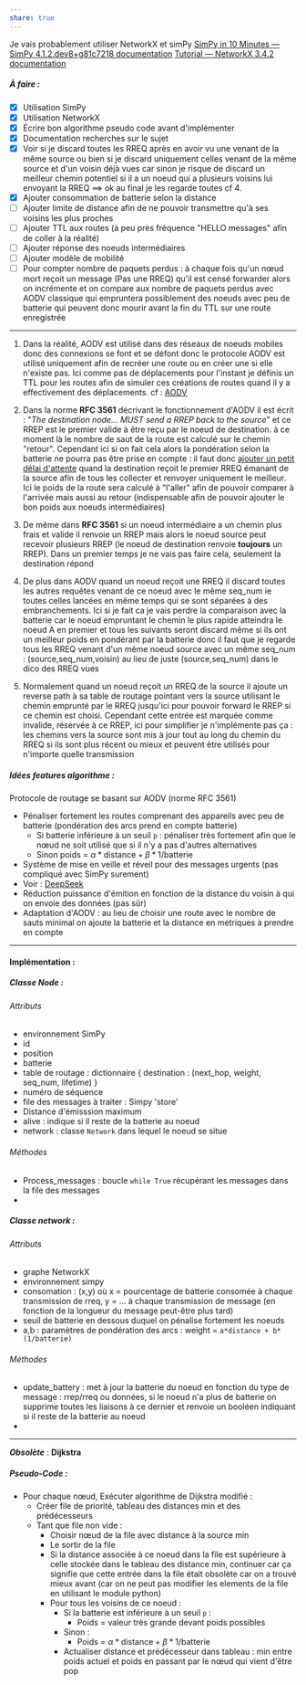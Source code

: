 ```yaml
---
share: true
---
```

Je vais probablement utiliser NetworkX et simPy
[SimPy in 10 Minutes — SimPy 4.1.2.dev8+g81c7218 documentation](https://simpy.readthedocs.io/en/latest/simpy_intro/index.html)
[Tutorial — NetworkX 3.4.2 documentation](https://networkx.org/documentation/stable/tutorial.html)
##### À faire :
- [x] Utilisation SimPy
- [x] Utilisation NetworkX
- [x] Écrire bon algorithme pseudo code avant d'implémenter
- [x] Documentation recherches sur le sujet
- [x] Voir si je discard toutes les RREQ après en avoir vu une venant de la même source ou bien si je discard uniquement celles venant de la même source et d'un voisin déjà vues car sinon je risque de discard un meilleur chemin potentiel si il a un noeud qui a plusieurs voisins lui envoyant la RREQ $\implies$ ok au final je les regarde toutes cf 4. 
- [x] Ajouter consommation de batterie selon la distance
- [ ] Ajouter limite de distance afin de ne pouvoir transmettre qu'à ses voisins les plus proches
- [ ] Ajouter TTL aux routes (à peu près fréquence "HELLO messages" afin de coller à la réalité) 
- [ ] Ajouter réponse des noeuds intermédiaires
- [ ] Ajouter modèle de mobilité
- [ ] Pour compter nombre de paquets perdus : à chaque fois qu'un nœud mort reçoit un message (Pas une RREQ) qu'il est censé forwarder alors on incrémente et on compare aux nombre de paquets perdus avec AODV classique qui empruntera possiblement des noeuds avec peu de batterie qui peuvent donc mourir avant la fin du TTL sur une route enregistrée
___
1. Dans la réalité, AODV est utilisé dans des réseaux de noeuds mobiles donc des connexions se font et se défont donc le protocole AODV est utilisé uniquement afin de recréer une route ou en créer une si elle n'existe pas.
	Ici comme pas de déplacements pour l'instant je définis un TTL pour les routes afin de simuler ces créations de routes quand il y a effectivement des déplacements. cf : [AODV](./Technos%20acutelles/AODV.md)

2. Dans la norme **RFC 3561** décrivant le fonctionnement d'AODV il est écrit : "_The destination node... MUST send a RREP back to the source_" et ce RREP est le premier valide à être reçu par le noeud de destination. à ce moment là le nombre de saut de la route est calculé sur le chemin "retour".
	Cependant ici si on fait cela alors la pondération selon la batterie ne pourra pas être prise en compte : il faut donc [ajouter un petit délai d'attente](https://chat.deepseek.com/a/chat/s/101cc16b-010d-48c9-ba9e-eee1aaacbcbc) quand la destination reçoit le premier RREQ émanant de la source afin de tous les collecter et renvoyer uniquement le meilleur. Ici le poids de la route sera calculé à "l'aller" afin de pouvoir comparer à l'arrivée mais aussi au retour (indispensable afin de pouvoir ajouter le bon poids aux noeuds intermédiaires)

3. De même dans **RFC 3561** si un noeud intermédiaire a un chemin plus frais et valide il renvoie un RREP mais alors le noeud source peut recevoir plusieurs RREP (le noeud de destination renvoie **toujours** un RREP). Dans un premier temps je ne vais pas faire cela, seulement la destination répond

4. De plus dans AODV quand un noeud reçoit une RREQ il discard toutes les autres requêtes venant de ce noeud avec le même seq_num ie toutes celles lancées en même temps qui se sont séparées à des embranchements. Ici si je fait ca je vais perdre la comparaison avec la batterie car le noeud empruntant le chemin le plus rapide atteindra le noeud A en premier et tous les suivants seront discard même si ils ont un meilleur poids en pondérant par la batterie donc il faut que je regarde tous les RREQ venant d'un même noeud source avec un même seq_num : (source,seq_num,voisin) au lieu de juste (source,seq_num) dans le dico des RREQ vues

5. Normalement quand un noeud reçoit un RREQ de la source il ajoute un reverse path à sa table de routage pointant vers la source utilisant le chemin emprunté par le RREQ jusqu'ici pour pouvoir forward le RREP si ce chemin est choisi. Cependant cette entrée est marquée comme invalide, réservée à ce RREP, ici pour simplifier je n'implémente pas ça : les chemins vers la source sont mis à jour tout au long du chemin du RREQ si ils sont plus récent ou mieux et peuvent être utilisés pour n'importe quelle transmission
##### Idées features algorithme : 
Protocole de routage se basant sur AODV (norme RFC 3561)
- Pénaliser fortement les routes comprenant des appareils avec peu de batterie (pondération des arcs prend en compte batterie)
	- Si batterie inférieure à un seuil `p` : pénaliser très fortement afin que le nœud ne soit utilisé que si il n'y a pas d'autres alternatives
	- Sinon poids = $\alpha*\text{distance} + \beta*1/\text{batterie}$
- Système de mise en veille et réveil pour des messages urgents (pas compliqué avec SimPy surement)
- Voir : [DeepSeek](https://chat.deepseek.com/a/chat/s/4e2a9815-fd19-4653-b3c2-a087f881b637)
- Réduction puissance d'émition en fonction de la distance du voisin à qui on envoie des données (pas sûr)
- Adaptation d'AODV : au lieu de choisir une route avec le nombre de sauts minimal on ajoute la batterie et la distance en métriques à prendre en compte 

___
#### Implémentation :
##### Classe Node :
###### Attributs 
- environnement SimPy
- id
- position
- batterie
- table de routage : dictionnaire { destination : (next_hop, weight, seq_num, lifetime) }
- numéro de séquence 
- file des messages à traiter : Simpy 'store'
- Distance d'émisssion maximum
- alive : indique si il reste de la batterie au noeud
- network : classe `Network` dans lequel le noeud se situe

###### Méthodes
- Process_messages : boucle ``while True`` récupérant les messages dans la file des messages
- 

##### Classe network : 
###### Attributs 
- graphe NetworkX
- environnement simpy
- consomation : (x,y) où x = pourcentage de batterie consomée à chaque transmission de rreq, y = ... à chaque transmission de message (en fonction de la longueur du message peut-être plus tard)
- seuil de batterie en dessous duquel on pénalise fortement les noeuds
- a,b : paramètres de pondération des arcs : weight = `a*distance + b*(1/batterie)`
###### Méthodes
- update_battery : met à jour la batterie du noeud en fonction du type de message : rrep/rreq ou données, si le noeud n'a plus de batterie on supprime toutes les liaisons à ce dernier et renvoie un booléen indiquant si il reste de la batterie au noeud
- 
---
***Obsolète*** : **Dijkstra**
##### Pseudo-Code :
- Pour chaque nœud, Exécuter algorithme de Dijkstra modifié :
	- Créer file de priorité, tableau des distances min et des prédécesseurs
	- Tant que file non vide :
		- Choisir nœud de la file avec distance à la source min
		- Le sortir de la file
		- Si la distance associée à ce noeud dans la file est supérieure à celle stockée dans le tableau des distance min, continuer car ça signifie que cette entrée dans la file était obsolète car on a trouvé mieux avant (car on ne peut pas modifier les elements de la file en utilisant le module python)
		- Pour tous les voisins de ce noeud : 
			- Si la batterie est inférieure à un seuil `p` : 
				- Poids = valeur très grande devant poids possibles
			- Sinon :
				- Poids = $\alpha*\text{distance} + \beta*1/\text{batterie}$ 
			- Actualiser distance et prédécesseur dans tableau : min entre poids actuel et poids en passant par le nœud qui vient d'être pop


